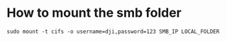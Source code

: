 # How to mount the smb folder 

    sudo mount -t cifs -o username=dji,password=123 SMB_IP LOCAL_FOLDER

